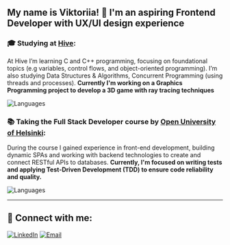 ## My name is Viktoriia! 👋 I'm an aspiring Frontend Developer with UX/UI design experience

### 🎓 Studying at [Hive](https://www.hive.fi/en/):
At Hive I’m learning C and C++ programming, focusing on foundational topics (e.g variables, control flows, and object-oriented programming). I’m also studying Data Structures & Algorithms, Concurrent Programming (using threads and processes). **Currently I'm working on a Graphics Programming project to develop a 3D game with ray tracing techniques**

![Languages](https://skillicons.dev/icons?i=c,cpp)

### 📚 Taking the **Full Stack Developer** course by [Open University of Helsinki](https://fullstackopen.com/):
During the course I gained experience in front-end development, building dynamic SPAs and working with backend technologies to create and connect RESTful APIs to databases. **Currently, I'm focused on writing tests and applying Test-Driven Development (TDD) to ensure code reliability and quality.**

![Languages](https://skillicons.dev/icons?i=html,css,javascript,react,nodejs,MongoDB,postman,jest)

---

## 🔗 Connect with me:
[![LinkedIn](https://img.shields.io/badge/LinkedIn-0A66C2?style=for-the-badge&logo=linkedin&logoColor=white)](https://www.linkedin.com/in/viktoriia-kuznetsova/) 
[![Email](https://img.shields.io/badge/Email-D14836?style=for-the-badge&logo=gmail&logoColor=white)](mailto:victoria.cuzneczowa23@gmail.com)

